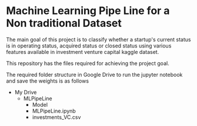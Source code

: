 # Machine Learning Pipe Line for a Non traditional Dataset

The main goal of this project is to classify whether a startup's current status is in operating status, acquired status or closed status using various features available in investment venture capital kaggle dataset.

This repository has the files required  for achieving the project goal.

The required folder structure in Google Drive to run the jupyter notebook and save the weights is as follows

- My Drive
  - MLPipeLine
    - Model
    - MLPipeLine.ipynb
    - investments_VC.csv
